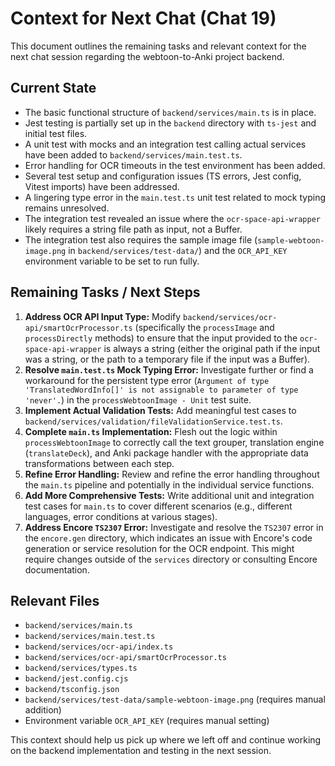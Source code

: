 # Context for Next Chat (Chat 19)

This document outlines the remaining tasks and relevant context for the next chat session regarding the webtoon-to-Anki project backend.

## Current State

-   The basic functional structure of `backend/services/main.ts` is in place.
-   Jest testing is partially set up in the `backend` directory with `ts-jest` and initial test files.
-   A unit test with mocks and an integration test calling actual services have been added to `backend/services/main.test.ts`.
-   Error handling for OCR timeouts in the test environment has been added.
-   Several test setup and configuration issues (TS errors, Jest config, Vitest imports) have been addressed.
-   A lingering type error in the `main.test.ts` unit test related to mock typing remains unresolved.
-   The integration test revealed an issue where the `ocr-space-api-wrapper` likely requires a string file path as input, not a Buffer.
-   The integration test also requires the sample image file (`sample-webtoon-image.png` in `backend/services/test-data/`) and the `OCR_API_KEY` environment variable to be set to run fully.

## Remaining Tasks / Next Steps

1.  **Address OCR API Input Type:** Modify `backend/services/ocr-api/smartOcrProcessor.ts` (specifically the `processImage` and `processDirectly` methods) to ensure that the input provided to the `ocr-space-api-wrapper` is always a string (either the original path if the input was a string, or the path to a temporary file if the input was a Buffer).
2.  **Resolve `main.test.ts` Mock Typing Error:** Investigate further or find a workaround for the persistent type error (`Argument of type 'TranslatedWordInfo[]' is not assignable to parameter of type 'never'.`) in the `processWebtoonImage - Unit` test suite.
3.  **Implement Actual Validation Tests:** Add meaningful test cases to `backend/services/validation/fileValidationService.test.ts`.
4.  **Complete `main.ts` Implementation:** Flesh out the logic within `processWebtoonImage` to correctly call the text grouper, translation engine (`translateDeck`), and Anki package handler with the appropriate data transformations between each step.
5.  **Refine Error Handling:** Review and refine the error handling throughout the `main.ts` pipeline and potentially in the individual service functions.
6.  **Add More Comprehensive Tests:** Write additional unit and integration test cases for `main.ts` to cover different scenarios (e.g., different languages, error conditions at various stages).
7.  **Address Encore `TS2307` Error:** Investigate and resolve the `TS2307` error in the `encore.gen` directory, which indicates an issue with Encore's code generation or service resolution for the OCR endpoint. This might require changes outside of the `services` directory or consulting Encore documentation.

## Relevant Files

-   `backend/services/main.ts`
-   `backend/services/main.test.ts`
-   `backend/services/ocr-api/index.ts`
-   `backend/services/ocr-api/smartOcrProcessor.ts`
-   `backend/services/types.ts`
-   `backend/jest.config.cjs`
-   `backend/tsconfig.json`
-   `backend/services/test-data/sample-webtoon-image.png` (requires manual addition)
-   Environment variable `OCR_API_KEY` (requires manual setting)

This context should help us pick up where we left off and continue working on the backend implementation and testing in the next session. 